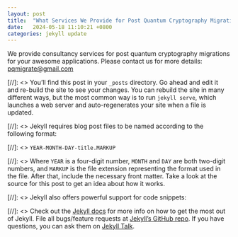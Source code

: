 ```yaml
---
layout: post
title:  "What Services We Provide for Post Quantum Cryptography Migrations"
date:   2024-05-18 11:10:21 +0800
categories: jekyll update
---
```

We provide consultancy services for post quantum cryptography migrations for your awesome applications.
Please contact us for more details: pqmigrate@gmail.com

[//]: <> You’ll find this post in your `_posts` directory. Go ahead and edit it and re-build the site to see your changes. You can rebuild the site in many different ways, but the most common way is to run `jekyll serve`, which launches a web server and auto-regenerates your site when a file is updated.

[//]: <> Jekyll requires blog post files to be named according to the following format:

[//]: <> `YEAR-MONTH-DAY-title.MARKUP`

[//]: <> Where `YEAR` is a four-digit number, `MONTH` and `DAY` are both two-digit numbers, and `MARKUP` is the file extension representing the format used in the file. After that, include the necessary front matter. Take a look at the source for this post to get an idea about how it works.

[//]: <> Jekyll also offers powerful support for code snippets:

[//]: <> Check out the [Jekyll docs][jekyll-docs] for more info on how to get the most out of Jekyll. File all bugs/feature requests at [Jekyll’s GitHub repo][jekyll-gh]. If you have questions, you can ask them on [Jekyll Talk][jekyll-talk].

[jekyll-docs]: https://jekyllrb.com/docs/home
[jekyll-gh]:   https://github.com/jekyll/jekyll
[jekyll-talk]: https://talk.jekyllrb.com/
